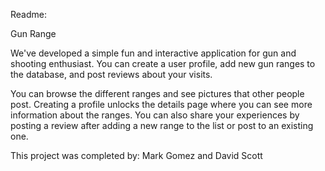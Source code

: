 Readme:

Gun Range 

We've developed a simple fun and interactive application for gun and shooting enthusiast.
You can create a user profile, add new gun ranges to the database, and post reviews about your visits.

You can browse the different ranges and see pictures that other people post. Creating a profile unlocks the details page where you can see more information about the ranges. You can also share your experiences by posting a review after adding a new range to the list or post to an existing one.


This project was completed by:
Mark Gomez and David Scott

